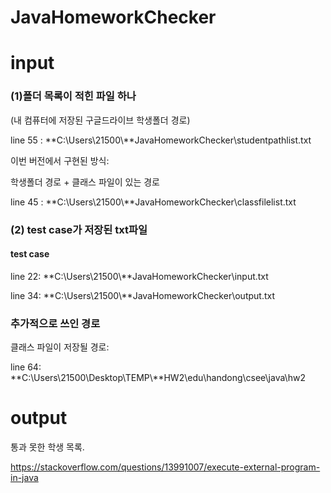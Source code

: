 # JavaHomeworkChecker
<h1>input</h1>

<h3>(1)폴더 목록이 적힌 파일 하나</h3>

(내 컴퓨터에 저장된 구글드라이브 학생폴더 경로)

line 55 : **C:\\Users\\21500\\**JavaHomeworkChecker\\studentpathlist.txt

이번 버전에서 구현된 방식:

학생폴더 경로 + 클래스 파일이 있는 경로

line 45 : **C:\\Users\\21500\\**JavaHomeworkChecker\\classfilelist.txt

<h3>(2) test case가 저장된 txt파일</h3>

<h4>test case</h4>

line 22: **C:\\Users\\21500\\**JavaHomeworkChecker\\input.txt

line 34: **C:\\Users\\21500\\**JavaHomeworkChecker\\output.txt



<h3>추가적으로 쓰인 경로</h3>

클래스 파일이 저장될 경로:

line 64: **C:\\Users\\21500\\Desktop\\TEMP\\**HW2\\edu\\handong\\csee\\java\\hw2



<h1>output</h1>

통과 못한 학생 목록.

https://stackoverflow.com/questions/13991007/execute-external-program-in-java
